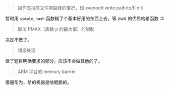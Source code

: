 > 操作支持原文件带路径的情况，如 evenodd write path/to/file 5

暂时用 `simple_hash` 函数糊了个基本好用的东西上去，等 zwd 的优质哈希函数 :3

> 取消 PMAX（质数 p 的最大值）的限制

决定不做了。

> 错误处理

做了题目明确要求的部分，应该不会做其他的了。

> ARM 平台的 memory barrier

傻逼华为，给的机器是啥鲲鹏的。
